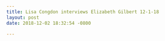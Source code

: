 ```yaml
---
title: Lisa Congdon interviews Elizabeth Gilbert 12-1-18
layout: post
date: 2018-12-02 18:32:54 -0800

---
```

